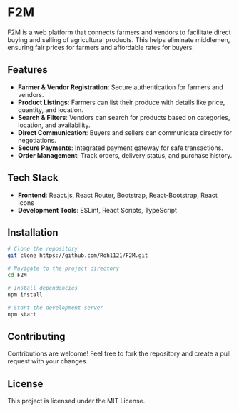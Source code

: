 # F2M

F2M is a web platform that connects farmers and vendors to facilitate direct buying and selling of agricultural products. This helps eliminate middlemen, ensuring fair prices for farmers and affordable rates for buyers.

## Features
- **Farmer & Vendor Registration**: Secure authentication for farmers and vendors.
- **Product Listings**: Farmers can list their produce with details like price, quantity, and location.
- **Search & Filters**: Vendors can search for products based on categories, location, and availability.
- **Direct Communication**: Buyers and sellers can communicate directly for negotiations.
- **Secure Payments**: Integrated payment gateway for safe transactions.
- **Order Management**: Track orders, delivery status, and purchase history.

## Tech Stack
- **Frontend**: React.js, React Router, Bootstrap, React-Bootstrap, React Icons
- **Development Tools**: ESLint, React Scripts, TypeScript

## Installation
```bash
# Clone the repository
git clone https://github.com/Roh1121/F2M.git

# Navigate to the project directory
cd F2M

# Install dependencies
npm install

# Start the development server
npm start
```

## Contributing
Contributions are welcome! Feel free to fork the repository and create a pull request with your changes.

## License
This project is licensed under the MIT License.
